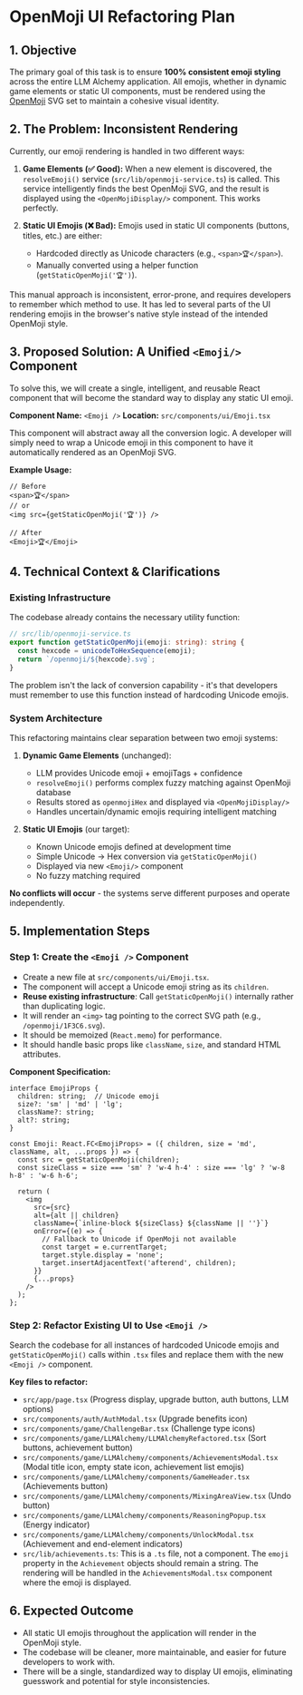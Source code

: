 # OpenMoji UI Refactoring Plan

## 1. Objective
The primary goal of this task is to ensure **100% consistent emoji styling** across the entire LLM Alchemy application. All emojis, whether in dynamic game elements or static UI components, must be rendered using the [OpenMoji](https://openmoji.org/) SVG set to maintain a cohesive visual identity.

## 2. The Problem: Inconsistent Rendering
Currently, our emoji rendering is handled in two different ways:

1.  **Game Elements (✅ Good):** When a new element is discovered, the `resolveEmoji()` service (`src/lib/openmoji-service.ts`) is called. This service intelligently finds the best OpenMoji SVG, and the result is displayed using the `<OpenMojiDisplay/>` component. This works perfectly.

2.  **Static UI Emojis (❌ Bad):** Emojis used in static UI components (buttons, titles, etc.) are either:
    *   Hardcoded directly as Unicode characters (e.g., `<span>🏆</span>`).
    *   Manually converted using a helper function (`getStaticOpenMoji('🏆')`).

This manual approach is inconsistent, error-prone, and requires developers to remember which method to use. It has led to several parts of the UI rendering emojis in the browser's native style instead of the intended OpenMoji style.

## 3. Proposed Solution: A Unified `<Emoji/>` Component
To solve this, we will create a single, intelligent, and reusable React component that will become the standard way to display any static UI emoji.

**Component Name:** `<Emoji />`
**Location:** `src/components/ui/Emoji.tsx`

This component will abstract away all the conversion logic. A developer will simply need to wrap a Unicode emoji in this component to have it automatically rendered as an OpenMoji SVG.

**Example Usage:**
```tsx
// Before
<span>🏆</span> 
// or
<img src={getStaticOpenMoji('🏆')} />

// After
<Emoji>🏆</Emoji>
```

## 4. Technical Context & Clarifications

### Existing Infrastructure
The codebase already contains the necessary utility function:
```typescript
// src/lib/openmoji-service.ts
export function getStaticOpenMoji(emoji: string): string {
  const hexcode = unicodeToHexSequence(emoji);
  return `/openmoji/${hexcode}.svg`;
}
```

The problem isn't the lack of conversion capability - it's that developers must remember to use this function instead of hardcoding Unicode emojis.

### System Architecture
This refactoring maintains clear separation between two emoji systems:

1. **Dynamic Game Elements** (unchanged):
   - LLM provides Unicode emoji + emojiTags + confidence
   - `resolveEmoji()` performs complex fuzzy matching against OpenMoji database
   - Results stored as `openmojiHex` and displayed via `<OpenMojiDisplay/>`
   - Handles uncertain/dynamic emojis requiring intelligent matching

2. **Static UI Emojis** (our target):
   - Known Unicode emojis defined at development time
   - Simple Unicode → Hex conversion via `getStaticOpenMoji()`
   - Displayed via new `<Emoji/>` component
   - No fuzzy matching required

**No conflicts will occur** - the systems serve different purposes and operate independently.

## 5. Implementation Steps

### Step 1: Create the `<Emoji />` Component
-   Create a new file at `src/components/ui/Emoji.tsx`.
-   The component will accept a Unicode emoji string as its `children`.
-   **Reuse existing infrastructure**: Call `getStaticOpenMoji()` internally rather than duplicating logic.
-   It will render an `<img>` tag pointing to the correct SVG path (e.g., `/openmoji/1F3C6.svg`).
-   It should be memoized (`React.memo`) for performance.
-   It should handle basic props like `className`, `size`, and standard HTML attributes.

**Component Specification:**
```tsx
interface EmojiProps {
  children: string;  // Unicode emoji
  size?: 'sm' | 'md' | 'lg';
  className?: string;
  alt?: string;
}

const Emoji: React.FC<EmojiProps> = ({ children, size = 'md', className, alt, ...props }) => {
  const src = getStaticOpenMoji(children);
  const sizeClass = size === 'sm' ? 'w-4 h-4' : size === 'lg' ? 'w-8 h-8' : 'w-6 h-6';
  
  return (
    <img 
      src={src} 
      alt={alt || children}
      className={`inline-block ${sizeClass} ${className || ''}`}
      onError={(e) => {
        // Fallback to Unicode if OpenMoji not available
        const target = e.currentTarget;
        target.style.display = 'none';
        target.insertAdjacentText('afterend', children);
      }}
      {...props}
    />
  );
};
```

### Step 2: Refactor Existing UI to Use `<Emoji />`
Search the codebase for all instances of hardcoded Unicode emojis and `getStaticOpenMoji()` calls within `.tsx` files and replace them with the new `<Emoji />` component.

**Key files to refactor:**
-   `src/app/page.tsx` (Progress display, upgrade button, auth buttons, LLM options)
-   `src/components/auth/AuthModal.tsx` (Upgrade benefits icon)
-   `src/components/game/ChallengeBar.tsx` (Challenge type icons)
-   `src/components/game/LLMAlchemy/LLMAlchemyRefactored.tsx` (Sort buttons, achievement button)
-   `src/components/game/LLMAlchemy/components/AchievementsModal.tsx` (Modal title icon, empty state icon, achievement list emojis)
-   `src/components/game/LLMAlchemy/components/GameHeader.tsx` (Achievements button)
-   `src/components/game/LLMAlchemy/components/MixingAreaView.tsx` (Undo button)
-   `src/components/game/LLMAlchemy/components/ReasoningPopup.tsx` (Energy indicator)
-   `src/components/game/LLMAlchemy/components/UnlockModal.tsx` (Achievement and end-element indicators)
-   `src/lib/achievements.ts`: This is a `.ts` file, not a component. The `emoji` property in the `Achievement` objects should remain a string. The rendering will be handled in the `AchievementsModal.tsx` component where the emoji is displayed.

## 6. Expected Outcome
-   All static UI emojis throughout the application will render in the OpenMoji style.
-   The codebase will be cleaner, more maintainable, and easier for future developers to work with.
-   There will be a single, standardized way to display UI emojis, eliminating guesswork and potential for style inconsistencies.

